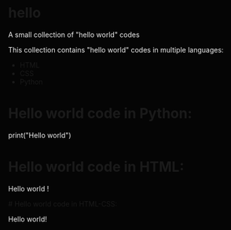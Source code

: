 # hello
A small collection of "hello world" codes

This collection contains "hello world" codes in multiple languages:
- HTML
- CSS
- Python

# Hello world code in Python:
print("Hello world")
# Hello world code in HTML:
<html>
 <head>
  <meta charset="utf-8"/>
  <title>Hello world</title>
 </head>
 <body>
  <!-- This file is HTML code -->
  <p>Hello world !</p>
 </body>
</html>
# Hello world code in HTML-CSS:
<html>
 <head>
  <meta charset="utf-8"/>
  <title>Hello world</title>
  <style>
p{
  color: #eee;
}
html{
  background-color: #050505;
}
  </style>
 </head>
 <body>
  <!-- This file is HTML and CSS code -->
  <p>Hello world!</p>
 </body>
</html>

